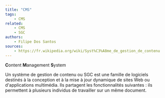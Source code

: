 ```yaml
---
title: "CMS"
tags:
    - CMS
related:
    - CMS
    - SGC
authors:
    - Filipe Dos Santos
sources:
    - https://fr.wikipedia.org/wiki/Syst%C3%A8me_de_gestion_de_contenu
---
```


**C**ontent **M**anagement **S**ystem

Un système de gestion de contenu ou SGC est une famille de logiciels destinés à la conception et à la mise à jour dynamique de sites Web ou d'applications multimédia. Ils partagent les fonctionnalités suivantes : ils permettent à plusieurs individus de travailler sur un même document.